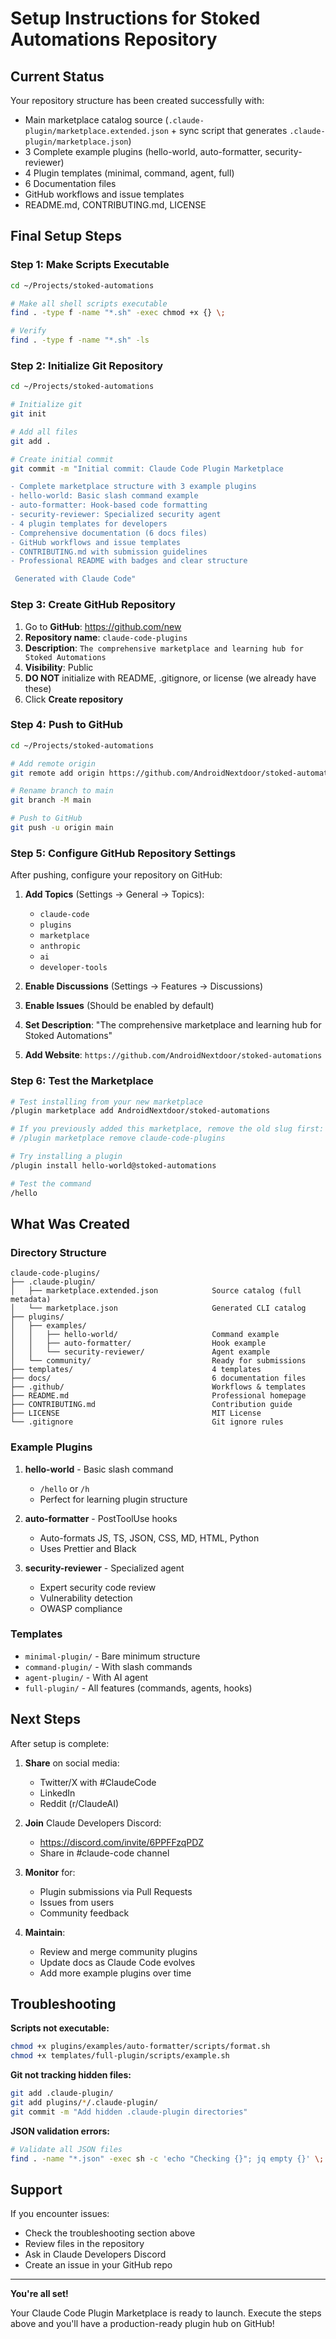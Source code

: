 # Setup Instructions for Stoked Automations Repository

##  Current Status

Your repository structure has been created successfully with:

-  Main marketplace catalog source (`.claude-plugin/marketplace.extended.json` + sync script that generates `.claude-plugin/marketplace.json`)
-  3 Complete example plugins (hello-world, auto-formatter, security-reviewer)
-  4 Plugin templates (minimal, command, agent, full)
-  6 Documentation files
-  GitHub workflows and issue templates
-  README.md, CONTRIBUTING.md, LICENSE

##  Final Setup Steps

### Step 1: Make Scripts Executable

```bash
cd ~/Projects/stoked-automations

# Make all shell scripts executable
find . -type f -name "*.sh" -exec chmod +x {} \;

# Verify
find . -type f -name "*.sh" -ls
```

### Step 2: Initialize Git Repository

```bash
cd ~/Projects/stoked-automations

# Initialize git
git init

# Add all files
git add .

# Create initial commit
git commit -m "Initial commit: Claude Code Plugin Marketplace

- Complete marketplace structure with 3 example plugins
- hello-world: Basic slash command example
- auto-formatter: Hook-based code formatting
- security-reviewer: Specialized security agent
- 4 plugin templates for developers
- Comprehensive documentation (6 docs files)
- GitHub workflows and issue templates
- CONTRIBUTING.md with submission guidelines
- Professional README with badges and clear structure

 Generated with Claude Code"
```

### Step 3: Create GitHub Repository

1. Go to **GitHub**: https://github.com/new
2. **Repository name**: `claude-code-plugins`
3. **Description**: `The comprehensive marketplace and learning hub for Stoked Automations`
4. **Visibility**: Public
5. **DO NOT** initialize with README, .gitignore, or license (we already have these)
6. Click **Create repository**

### Step 4: Push to GitHub

```bash
cd ~/Projects/stoked-automations

# Add remote origin
git remote add origin https://github.com/AndroidNextdoor/stoked-automations.git

# Rename branch to main
git branch -M main

# Push to GitHub
git push -u origin main
```

### Step 5: Configure GitHub Repository Settings

After pushing, configure your repository on GitHub:

1. **Add Topics** (Settings → General → Topics):
   - `claude-code`
   - `plugins`
   - `marketplace`
   - `anthropic`
   - `ai`
   - `developer-tools`

2. **Enable Discussions** (Settings → Features → Discussions)

3. **Enable Issues** (Should be enabled by default)

4. **Set Description**: "The comprehensive marketplace and learning hub for Stoked Automations"

5. **Add Website**: `https://github.com/AndroidNextdoor/stoked-automations`

### Step 6: Test the Marketplace

```bash
# Test installing from your new marketplace
/plugin marketplace add AndroidNextdoor/stoked-automations

# If you previously added this marketplace, remove the old slug first:
# /plugin marketplace remove claude-code-plugins

# Try installing a plugin
/plugin install hello-world@stoked-automations

# Test the command
/hello
```

##  What Was Created

### Directory Structure

```
claude-code-plugins/
├── .claude-plugin/
│   ├── marketplace.extended.json            Source catalog (full metadata)
│   └── marketplace.json                     Generated CLI catalog
├── plugins/
│   ├── examples/
│   │   ├── hello-world/                     Command example
│   │   ├── auto-formatter/                  Hook example
│   │   └── security-reviewer/               Agent example
│   └── community/                           Ready for submissions
├── templates/                               4 templates
├── docs/                                    6 documentation files
├── .github/                                 Workflows & templates
├── README.md                                Professional homepage
├── CONTRIBUTING.md                          Contribution guide
├── LICENSE                                  MIT License
└── .gitignore                               Git ignore rules
```

### Example Plugins

1. **hello-world** - Basic slash command
   - `/hello` or `/h`
   - Perfect for learning plugin structure

2. **auto-formatter** - PostToolUse hooks
   - Auto-formats JS, TS, JSON, CSS, MD, HTML, Python
   - Uses Prettier and Black

3. **security-reviewer** - Specialized agent
   - Expert security code review
   - Vulnerability detection
   - OWASP compliance

### Templates

- `minimal-plugin/` - Bare minimum structure
- `command-plugin/` - With slash commands
- `agent-plugin/` - With AI agent
- `full-plugin/` - All features (commands, agents, hooks)

##  Next Steps

After setup is complete:

1. **Share** on social media:
   - Twitter/X with #ClaudeCode
   - LinkedIn
   - Reddit (r/ClaudeAI)

2. **Join** Claude Developers Discord:
   - https://discord.com/invite/6PPFFzqPDZ
   - Share in #claude-code channel

3. **Monitor** for:
   - Plugin submissions via Pull Requests
   - Issues from users
   - Community feedback

4. **Maintain**:
   - Review and merge community plugins
   - Update docs as Claude Code evolves
   - Add more example plugins over time

##  Troubleshooting

**Scripts not executable:**
```bash
chmod +x plugins/examples/auto-formatter/scripts/format.sh
chmod +x templates/full-plugin/scripts/example.sh
```

**Git not tracking hidden files:**
```bash
git add .claude-plugin/
git add plugins/*/.claude-plugin/
git commit -m "Add hidden .claude-plugin directories"
```

**JSON validation errors:**
```bash
# Validate all JSON files
find . -name "*.json" -exec sh -c 'echo "Checking {}"; jq empty {}' \;
```

##  Support

If you encounter issues:
- Check the troubleshooting section above
- Review files in the repository
- Ask in Claude Developers Discord
- Create an issue in your GitHub repo

---

**You're all set!** 

Your Claude Code Plugin Marketplace is ready to launch. Execute the steps above and you'll have a production-ready plugin hub on GitHub!
